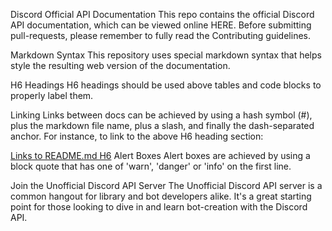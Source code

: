 Discord Official API Documentation
This repo contains the official Discord API documentation, which can be viewed online HERE. Before submitting pull-requests, please remember to fully read the Contributing guidelines.

Markdown Syntax
This repository uses special markdown syntax that helps style the resulting web version of the documentation.

H6 Headings
H6 headings should be used above tables and code blocks to properly label them.

Linking
Links between docs can be achieved by using a hash symbol (#), plus the markdown file name, plus a slash, and finally the dash-separated anchor. For instance, to link to the above H6 heading section:

[Links to README.md H6](#README/h6-headings)
Alert Boxes
Alert boxes are achieved by using a block quote that has one of 'warn', 'danger' or 'info' on the first line.

Join the Unofficial Discord API Server
The Unofficial Discord API server is a common hangout for library and bot developers alike. It's a great starting point for those looking to dive in and learn bot-creation with the Discord API.

<img src="https://camo.githubusercontent.com/da76a41ea8ea6b540248e52b6a9d34bd4f4aca4f23d2c85c26d66d452dde70b8/68747470733a2f2f646973636f72646170702e636f6d2f6170692f6775696c64732f38313338343738383736353731323338342f656d6265642e706e673f7374796c653d62616e6e657231" alt="" data-canonical-src="https://discordapp.com/api/guilds/81384788765712384/embed.png?style=banner1" style="max-width:100%;">
